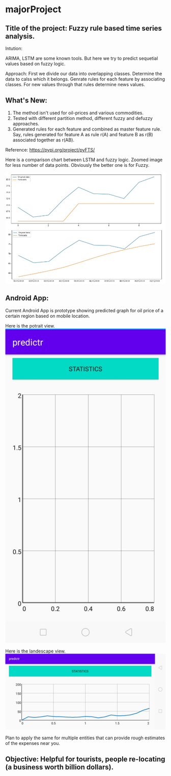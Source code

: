 # majorProject

## Title of the project: Fuzzy rule based time series analysis.

Intution: 

ARIMA, LSTM are some known tools. But here we try to predict sequetial values based on fuzzy logic.

Approach: 
First we divide our data into overlapping classes. 
Determine the data to calss which it belongs.
Genrate rules for each feature by associating classes.
For new values through that rules determine news values. 

## What's New: 
1. The method isn't used for oil-prices and various commodities. 
2. Tested with different partition method, different fuzzy and defuzzy approaches.
3. Generated rules for each feature and combined as master feature rule. 
   Say, rules generated for feature A as rule r(A) and feature B as r(B) associated together as r(AB). 

Reference: https://pypi.org/project/pyFTS/

Here is a comparison chart between LSTM and fuzzy logic. 
Zoomed image for less number of data points.
Obviously the better one is for Fuzzy.

<img src="https://github.com/abhiseknayak/majorProject/blob/refs/comparison-lstm-fuzzy.jpg">

## Android App:

Current Android App is prototype showing predicted graph for oil price of a certain region based on mobile location.

Here is the potrait view.
<img src="https://github.com/abhiseknayak/majorProject/blob/refs/potrait1.jpeg">


Here is the landescape view.
<img src="https://github.com/abhiseknayak/majorProject/blob/refs/landescape2.jpeg">

Plan to apply the same for multiple entities that can provide rough estimates of the expenses near you.

## Objective: Helpful for tourists, people re-locating (a business worth billion dollars).
